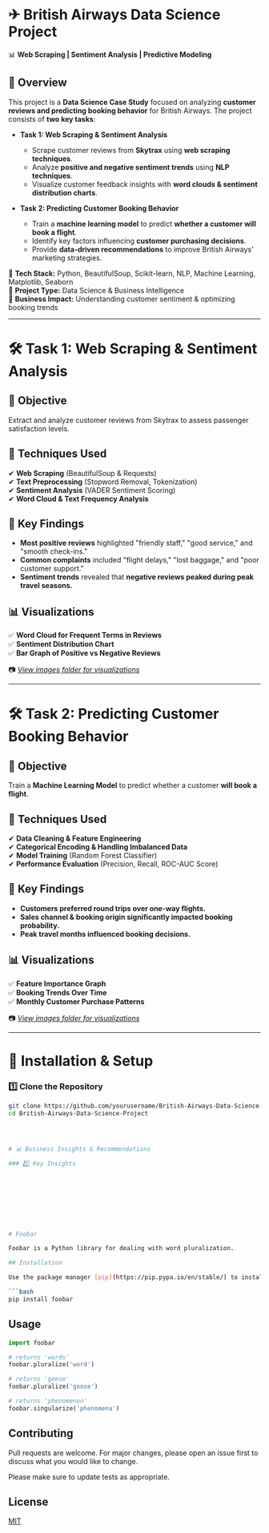 # ✈ British Airways Data Science Project  
📊 **Web Scraping | Sentiment Analysis | Predictive Modeling**


## 📌 Overview  
This project is a **Data Science Case Study** focused on analyzing **customer reviews and predicting booking behavior** for British Airways. The project consists of **two key tasks**:

- **Task 1: Web Scraping & Sentiment Analysis**  
  - Scrape customer reviews from **Skytrax** using **web scraping techniques**.  
  - Analyze **positive and negative sentiment trends** using **NLP techniques**.  
  - Visualize customer feedback insights with **word clouds & sentiment distribution charts**.

- **Task 2: Predicting Customer Booking Behavior**  
  - Train a **machine learning model** to predict **whether a customer will book a flight**.  
  - Identify key factors influencing **customer purchasing decisions**.  
  - Provide **data-driven recommendations** to improve British Airways' marketing strategies.

🔹 **Tech Stack:** Python, BeautifulSoup, Scikit-learn, NLP, Machine Learning, Matplotlib, Seaborn  
🔹 **Project Type:** Data Science & Business Intelligence  
🔹 **Business Impact:** Understanding customer sentiment & optimizing booking trends  

---

# 🛠 Task 1: Web Scraping & Sentiment Analysis

## 🔹 Objective  
Extract and analyze customer reviews from Skytrax to assess passenger satisfaction levels.

## 🔹 Techniques Used  
✔ **Web Scraping** (BeautifulSoup & Requests)  
✔ **Text Preprocessing** (Stopword Removal, Tokenization)  
✔ **Sentiment Analysis** (VADER Sentiment Scoring)  
✔ **Word Cloud & Text Frequency Analysis**  

## 🔹 Key Findings  
- **Most positive reviews** highlighted "friendly staff," "good service," and "smooth check-ins."  
- **Common complaints** included "flight delays," "lost baggage," and "poor customer support."  
- **Sentiment trends** revealed that **negative reviews peaked during peak travel seasons.**  

## 📊 Visualizations  
✅ **Word Cloud for Frequent Terms in Reviews**  
✅ **Sentiment Distribution Chart**  
✅ **Bar Graph of Positive vs Negative Reviews**  

📷 *[View images folder for visualizations](images/)*  

---

# 🛠 Task 2: Predicting Customer Booking Behavior

## 🔹 Objective  
Train a **Machine Learning Model** to predict whether a customer **will book a flight**.

## 🔹 Techniques Used  
✔ **Data Cleaning & Feature Engineering**  
✔ **Categorical Encoding & Handling Imbalanced Data**  
✔ **Model Training** (Random Forest Classifier)  
✔ **Performance Evaluation** (Precision, Recall, ROC-AUC Score)  

## 🔹 Key Findings  
- **Customers preferred round trips over one-way flights.**  
- **Sales channel & booking origin significantly impacted booking probability.**  
- **Peak travel months influenced booking decisions.**  

## 📊 Visualizations  
✅ **Feature Importance Graph**  
✅ **Booking Trends Over Time**  
✅ **Monthly Customer Purchase Patterns**  

📷 *[View images folder for visualizations](images/)*  

---

# 📂 Installation & Setup  

### 1️⃣ Clone the Repository  

```bash
git clone https://github.com/yourusername/British-Airways-Data-Science-Project.git
cd British-Airways-Data-Science-Project




# 📊 Business Insights & Recommendations

### 1️⃣ Key Insights









# Foobar

Foobar is a Python library for dealing with word pluralization.

## Installation

Use the package manager [pip](https://pip.pypa.io/en/stable/) to install foobar.

```bash
pip install foobar
```

## Usage

```python
import foobar

# returns 'words'
foobar.pluralize('word')

# returns 'geese'
foobar.pluralize('goose')

# returns 'phenomenon'
foobar.singularize('phenomena')
```

## Contributing

Pull requests are welcome. For major changes, please open an issue first
to discuss what you would like to change.

Please make sure to update tests as appropriate.

## License

[MIT](https://choosealicense.com/licenses/mit/)
